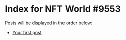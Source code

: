 # Index for NFT World #9553
Posts will be displayed in the order below:

- [Your first post](./001-first.md)

